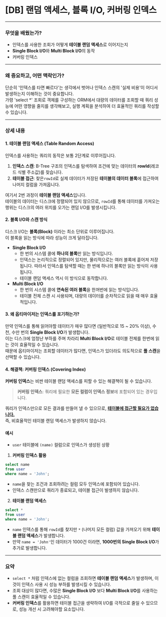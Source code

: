 # [DB] 랜덤 액세스, 블록 I/O, 커버링 인덱스

---
### 무엇을 배웠는가?
* 인덱스를 사용한 조회가 어떻게 **테이블 랜덤 액세스**로 이어지는지
* **Single Block I/O**와 **Multi Block I/O**의 동작
* 커버링 인덱스

---
### 왜 중요하고, 어떤 맥락인가?
단순히 '인덱스를 타면 빠르다'는 생각에서 벗어나 인덱스 스캔의 '실제 비용'이 어디서 발생하는지 이해하는 것이 중요합니다.   
가령 'select *' 조회로 객체를 구성하는 ORM에서 대량의 데이터를 조회할 때 쿼리 성능에 어떤 영향을 줄지를 생각해보고, 실행 계획을 분석하여 더 효율적인 쿼리를 작성할 수 있습니다.

---
### 상세 내용

#### 1. 테이블 랜덤 액세스 (Table Random Access)
인덱스를 사용하는 쿼리의 동작은 보통 2단계로 이루어집니다.

1. **인덱스 스캔**: B-Tree 구조의 인덱스를 탐색하여 조건에 맞는 데이터의 **rowId**(레코드 식별 주소값)를 찾습니다.
2. **테이블 접근**: 찾은`rowId`로 실제 데이터가 저장된 **테이블의 데이터 블록**에 접근하여 나머지 컬럼을 가져옵니다.

여기서 2번 과정이 **테이블 랜덤 액세스**입니다.   
테이블의 데이터는 디스크에 정렬되어 있지 않으므로, `rowId`를 통해 데이터를 가져오는 행위는 디스크의 여러 위치를 오가는 랜덤 I/O를 발생시킵니다. 

#### 2. 블록 I/O와 스캔 방식
디스크 I/O는 **블록(Block)** 이라는 최소 단위로 이루어집니다.   
이 블록을 읽는 방식에 따라 성능이 크게 달라집니다.   

* **Single Block I/O**
  * 한 번의 시스템 콜에 **하나의 블록**만 읽는 방식입니다.
  * 인덱스는 논리적으로 정렬되어 있지만, 물리적으로는 여러 블록에 흩어져 저장됩니다. 따라서 인덱스를 탐색할 때는 한 번에 하나의 블록만 읽는 방식이 사용됩니다.
  * 테이블 랜덤 액세스 역시 이 방식으로 동작합니다.
* **Multi Block I/O**
  * 한 번의 시스템 콜에 **연속된 여러 블록**을 한꺼번에 읽는 방식입니다.
  * 테이블 전체 스캔 시 사용되며, 대량의 데이터를 순차적으로 읽을 때 매우 효율적입니다.

#### 3. 왜 옵티마이저는 인덱스를 포기하는가?
만약 인덱스를 통해 읽어야할 데이터가 매우 많다면 (일반적으로 15 ~ 20% 이상), 수천, 수만 번의 **Single Block I/O**가 발생합니다.   
이는 디스크에 엄청난 부하를 주며 차라리 **Multi Block I/O**로 테이블 전체를 한번에 읽는 것이 효율적일 수 있습니다.   
때문에 옵티마이저는 조회할 데이터가 많다면, 인덱스가 있더라도 의도적으로 **풀 스캔**을 선택할 수 있습니다.

#### 4. 해결책: 커버링 인덱스 (Covering Index)
**커버링 인덱스**는 비싼 테이블 랜덤 액세스를 피할 수 있는 해결책이 될 수 있습니다.

> **커버링 인덱스**: 쿼리에 필요한 **모든 컬럼이 인덱스 정보**에 포함되어 있는 경우입니다.

쿼리가 인덱스만으로 모든 결과를 만들어 낼 수 있으므로, <ins>**테이블에 접근할 필요가 없습니다.**</ins>   
즉, 비효율적인 테이블 랜덤 액세스가 발생하지 않습니다.

#### 예시
- `user` 테이블에 `(name)` 컬럼으로 인덱스가 생성된 상황

1. **커버링 인덱스 활용**
```sql
select name
from user
where name = 'John';
```
- `name`을 찾는 조건과 조회하려는 컬럼 모두 인덱스에 포함되어 있습니다.
- 인덱스 스캔만으로 쿼리가 종료되고, 테이블 접근이 발생하지 않습니다.

2. **테이블 랜덤 액세스**
```sql
select *
from user
where name = 'John';
```
- `name` 인덱스를 통해 `rowId`를 찾지만 `*` (나머지 모든 컬럼) 값을 가져오기 위해 **테이블 랜덤 엑세스**가 발생합니다.
- 만약 `name = 'John'`인 데이터가 1000건 이라면, **1000번의 Single Block I/O**가 추가로 발생합니다.

---

### 요약
* `select *` 처럼 인덱스에 없는 컬럼을 조회하면 **테이블 랜덤 액세스**가 발생하며, 이것이 인덱스 사용 시 성능 부하를 발생시킬 수 있습니다.
* 조회 대상이 많다면, 수많은 **Single Block I/O** 보다 **Multi Block I/O**를 사용하는 풀 스캔이 효율적일 수 있습니다.
* **커버링 인덱스**를 활용하면 테이블 접근을 생략하여 I/O를 극적으로 줄일 수 있으므로, 성능 개선 시 고려해야할 요소입니다.
